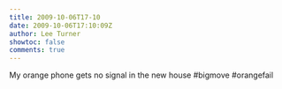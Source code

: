 ```yaml
---
title: 2009-10-06T17-10
date: 2009-10-06T17:10:09Z
author: Lee Turner
showtoc: false
comments: true
---
```


My orange phone gets no signal in the new house #bigmove #orangefail

